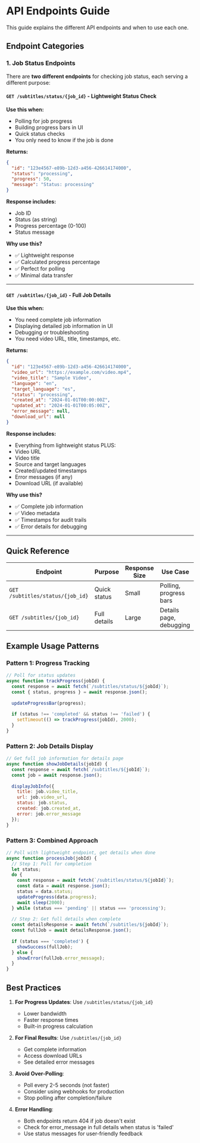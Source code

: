# API Endpoints Guide

This guide explains the different API endpoints and when to use each one.

## Endpoint Categories

### 1. Job Status Endpoints

There are **two different endpoints** for checking job status, each serving a different purpose:

#### `GET /subtitles/status/{job_id}` - Lightweight Status Check

**Use this when:**
- Polling for job progress
- Building progress bars in UI
- Quick status checks
- You only need to know if the job is done

**Returns:**
```json
{
  "id": "123e4567-e89b-12d3-a456-426614174000",
  "status": "processing",
  "progress": 50,
  "message": "Status: processing"
}
```

**Response includes:**
- Job ID
- Status (as string)
- Progress percentage (0-100)
- Status message

**Why use this?**
- ✅ Lightweight response
- ✅ Calculated progress percentage
- ✅ Perfect for polling
- ✅ Minimal data transfer

---

#### `GET /subtitles/{job_id}` - Full Job Details

**Use this when:**
- You need complete job information
- Displaying detailed job information in UI
- Debugging or troubleshooting
- You need video URL, title, timestamps, etc.

**Returns:**
```json
{
  "id": "123e4567-e89b-12d3-a456-426614174000",
  "video_url": "https://example.com/video.mp4",
  "video_title": "Sample Video",
  "language": "en",
  "target_language": "es",
  "status": "processing",
  "created_at": "2024-01-01T00:00:00Z",
  "updated_at": "2024-01-01T00:05:00Z",
  "error_message": null,
  "download_url": null
}
```

**Response includes:**
- Everything from lightweight status PLUS:
- Video URL
- Video title
- Source and target languages
- Created/updated timestamps
- Error messages (if any)
- Download URL (if available)

**Why use this?**
- ✅ Complete job information
- ✅ Video metadata
- ✅ Timestamps for audit trails
- ✅ Error details for debugging

---

## Quick Reference

| Endpoint | Purpose | Response Size | Use Case |
|----------|---------|---------------|----------|
| `GET /subtitles/status/{job_id}` | Quick status | Small | Polling, progress bars |
| `GET /subtitles/{job_id}` | Full details | Large | Details page, debugging |

## Example Usage Patterns

### Pattern 1: Progress Tracking
```javascript
// Poll for status updates
async function trackProgress(jobId) {
  const response = await fetch(`/subtitles/status/${jobId}`);
  const { status, progress } = await response.json();
  
  updateProgressBar(progress);
  
  if (status !== 'completed' && status !== 'failed') {
    setTimeout(() => trackProgress(jobId), 2000);
  }
}
```

### Pattern 2: Job Details Display
```javascript
// Get full job information for details page
async function showJobDetails(jobId) {
  const response = await fetch(`/subtitles/${jobId}`);
  const job = await response.json();
  
  displayJobInfo({
    title: job.video_title,
    url: job.video_url,
    status: job.status,
    created: job.created_at,
    error: job.error_message
  });
}
```

### Pattern 3: Combined Approach
```javascript
// Poll with lightweight endpoint, get details when done
async function processJob(jobId) {
  // Step 1: Poll for completion
  let status;
  do {
    const response = await fetch(`/subtitles/status/${jobId}`);
    const data = await response.json();
    status = data.status;
    updateProgress(data.progress);
    await sleep(2000);
  } while (status === 'pending' || status === 'processing');
  
  // Step 2: Get full details when complete
  const detailsResponse = await fetch(`/subtitles/${jobId}`);
  const fullJob = await detailsResponse.json();
  
  if (status === 'completed') {
    showSuccess(fullJob);
  } else {
    showError(fullJob.error_message);
  }
}
```

## Best Practices

1. **For Progress Updates**: Use `/subtitles/status/{job_id}`
   - Lower bandwidth
   - Faster response times
   - Built-in progress calculation

2. **For Final Results**: Use `/subtitles/{job_id}`
   - Get complete information
   - Access download URLs
   - See detailed error messages

3. **Avoid Over-Polling**: 
   - Poll every 2-5 seconds (not faster)
   - Consider using webhooks for production
   - Stop polling after completion/failure

4. **Error Handling**:
   - Both endpoints return 404 if job doesn't exist
   - Check for error_message in full details when status is 'failed'
   - Use status messages for user-friendly feedback

